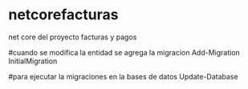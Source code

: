 # netcorefacturas
net core del proyecto facturas y pagos

#cuando se modifica la entidad se agrega la migracion
Add-Migration InitialMigration

#para ejecutar la migraciones en la bases de datos
Update-Database

